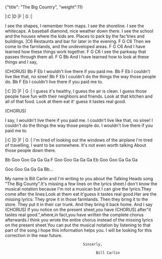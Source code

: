 {"title": "The Big Country",
"weight":11}

|:C   |D   |F   |   G  :|

I see the shapes,
I remember from maps.
I see the shoreline.
I see the whitecaps.
A baseball diamond, nice weather down there.
I see the school and the houses where the kids are.
Places to park by the fac'tries and buildings.
                                            |C6
Restaunts and bar for later in the evening.
                              F                        G  C6
Then we come to the farmlands, and the undeveloped areas.
                         F                          G    C6
And I have learned how these things work together.
                 F                              G  C6
I see the parkway  that passes through them all.
                  F                                 G      Bb
And I have learned  how to look at these things and I say,

(CHORUS)
Bb         F                   Eb
I wouldn't live there if you paid me.
Bb         F               Eb
I couldn't live like that, no siree!
Bb         F                Eb
I couldn't do the things the way those people do.
Bb         F                 Eb
I couldn't live there if you paid me to.

|:C   |D   |F   |   G  :|
I guess it's healthy, I guess the air is clean.
I guess those people have fun with their neighbors and friends.
Look at that kitchen and all of that food.
Look at them eat it' guess it tastes real good.

(CHORUS)

I say, I wouldn't live there if you paid me.
I couldn't live like that, no siree!
I couldn't do the things the way those people do.
I wouldn't live there if you paid me to.

|:C   |D   |F   |   G  :|
I'm tired of looking out the windows of the airplane
I'm tired of travelling, I want to be somewhere.
It's not even worth talking
About those people down there.

Bb
Goo Goo Ga Ga Ga
F
Goo Goo Ga Ga Ga
Eb
Goo Goo Ga Ga Ga

Goo Goo Ga Ga Ga
Bb...



My name is Bill Carlin and I'm writing to you about the Talking
Heads song "The Big County".It's missing a few lines on the lyrics
sheet.I don't know the musical notation because I'm not a musican
but I can give the lyrics.They come after the lines:Look at them eat
it'guess it tastes real good.Her are the missing lyrics:
They grow it in those farmlands.
Then they bring it to the store.
They put it in their car trunk.
And they bring it back home.
And I say
(CHORUS)
    If you notice on the present sheet,you have (CHORUS) after"it tastes
real good.",where,in fact,you have written the complete chorus
afterwards.I think you wrote the entire chorus instead of the missing
lyrics on the present sheet.You can put the musical notation by listening to
that part of the song.I hope this information helps you.
I will be looking for this correction in the near future.



                                        Sincerly,

                                              Bill Carlin
